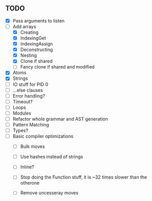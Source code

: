 ## TODO

- [x] Pass arguments to listen
- [ ] Add arrays
  - [x] Creating
  - [x] IndexingGet
  - [x] IndexingAssign
  - [x] Deconstructing
  - [x] Nesting
  - [x] Clone if shared
  - [ ] Fancy clone if shared and modified
- [x] Atoms
- [x] Strings
- [ ] IO stuff for PID 0
- [ ] ...else clauses
- [ ] Error handling?
- [ ] Timeout?
- [ ] Loops
- [ ] Modules
- [ ] Refactor whole grammar and AST generation
- [ ] Pattern Matching
- [ ] Types?
- [ ] Basic compiler optimizations
  - [ ] Bulk moves
  - [ ] Use hashes instead of strings
  - [ ] Inline?
  - [ ] Stop doing the Function stuff, it is ~32 times slower than the otherone
  - [ ] Remove uncesseray moves

